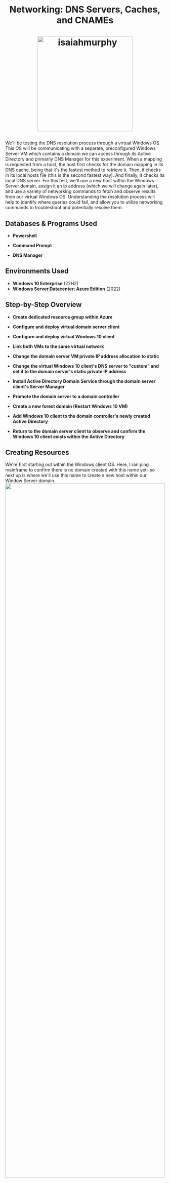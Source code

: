 <br><h1 align="center">Networking: DNS Servers, Caches, and CNAMEs</br>
<br>
<img src="https://www.sectorlink.com/img/blog/dns-servers.png" alt="isaiahmurphy" height="300" width="300"/></br>
</h1>
We'll be testing the DNS resolution process through a virtual Windows OS. This OS will be communicating with a separate, preconfigured Windows Server VM which contains a domain we can access through its Active Directory and primarily DNS Manager for this experiment. When a mapping is requested from a host, the host first checks for the domain mapping in its DNS cache, being that it's the fastest method to retrieve it. Then, it checks in its local hosts file (this is the second fastest way). And finally, it checks its local DNS server. For this test, we'll use a new host within the Windows Server domain, assign it an ip address (which we will change again later), and use a variety of networking commands to fetch and observe results from our virtual Windows OS. Understanding the resolution process will help to identify where queries could fail, and allow you to utilize networking commands to troubleshoot and potentially resolve them.
<br/>


<h2>Databases & Programs Used</h2>
<p>
 
- <b>Powershell</b>

- <b>Command Prompt</b>

- <b>DNS Manager</b>

</p>

<h2>Environments Used </h2>
<p>
 
- <b>Windows 10 Enterprise</b> (22H2)
- <b>Windows Server Datacenter: Azure Edition</b> (2022)

</p>

<h2>Step-by-Step Overview</h2>
<p>
 
- <b>Create dedicated resource group within Azure</b>

- <b>Configure and deploy virtual domain server client</b>

- <b>Configure and deploy virtual Windows 10 client</b>

- <b>Link both VMs to the same virtual network</b>

- <b>Change the domain server VM private IP address allocation to static</b>

- <b>Change the virtual Windows 10 client's DNS server to "custom" and set it to the domain server's static private IP address</b>

- <b>Install Active Directory Domain Service through the domain server client's Server Manager</b>

- <b>Promote the domain server to a domain controller</b>

- <b>Create a new forest domain (Restart Windows 10 VM)</b>

- <b>Add Windows 10 client to the domain controller's newly created Active Directory</b>

- <b>Return to the domain server client to observe and confirm the Windows 10 client exists within the Active Directory</b>

<h2>Creating Resources</h2>

</p>
We're first starting out within the Windows client OS. Here, I ran ping mainframe to confirm there is no domain created with this name yet- so next up is where we'll use this name to create a new host within our Window Server domain.
<br><img src="https://github.com/user-attachments/assets/a0765680-752f-4647-8e95-ffbf361d5227" height="75%" width="100%"/>
<br/>
</p>

</p>
We're first starting out within the Windows client OS. Here, I ran ping mainframe to confirm there is no domain created with this name yet- so next up is where we'll use this name to create a new host within our Window Server domain.
<br><img src="https://github.com/user-attachments/assets/cc36cccf-2a10-4ea4-9eeb-a97fb829aec5" height="75%" width="100%"/>
<br/>
</p>

</p>
We're first starting out within the Windows client OS. Here, I ran ping mainframe to confirm there is no domain created with this name yet- so next up is where we'll use this name to create a new host within our Window Server domain.
<br><img src="https://github.com/user-attachments/assets/a0765680-752f-4647-8e95-ffbf361d5227" height="75%" width="100%"/>
<br/>
</p>

</p>
We're first starting out within the Windows client OS. Here, I ran ping mainframe to confirm there is no domain created with this name yet- so next up is where we'll use this name to create a new host within our Window Server domain.
<br><img src="https://github.com/user-attachments/assets/a0765680-752f-4647-8e95-ffbf361d5227" height="75%" width="100%"/>
<br/>
</p>

</p>
We're first starting out within the Windows client OS. Here, I ran ping mainframe to confirm there is no domain created with this name yet- so next up is where we'll use this name to create a new host within our Window Server domain.
<br><img src="https://github.com/user-attachments/assets/a0765680-752f-4647-8e95-ffbf361d5227" height="75%" width="100%"/>
<br/>
</p>

</p>
We're first starting out within the Windows client OS. Here, I ran ping mainframe to confirm there is no domain created with this name yet- so next up is where we'll use this name to create a new host within our Window Server domain.
<br><img src="https://github.com/user-attachments/assets/a0765680-752f-4647-8e95-ffbf361d5227" height="75%" width="100%"/>
<br/>
</p>

</p>
We're first starting out within the Windows client OS. Here, I ran ping mainframe to confirm there is no domain created with this name yet- so next up is where we'll use this name to create a new host within our Window Server domain.
<br><img src="https://github.com/user-attachments/assets/a0765680-752f-4647-8e95-ffbf361d5227" height="75%" width="100%"/>
<br/>
</p>

</p>
We're first starting out within the Windows client OS. Here, I ran ping mainframe to confirm there is no domain created with this name yet- so next up is where we'll use this name to create a new host within our Window Server domain.
<br><img src="https://github.com/user-attachments/assets/a0765680-752f-4647-8e95-ffbf361d5227" height="75%" width="100%"/>
<br/>
</p>

</p>
We're first starting out within the Windows client OS. Here, I ran ping mainframe to confirm there is no domain created with this name yet- so next up is where we'll use this name to create a new host within our Window Server domain.
<br><img src="https://github.com/user-attachments/assets/a0765680-752f-4647-8e95-ffbf361d5227" height="75%" width="100%"/>
<br/>
</p>

</p>
We're first starting out within the Windows client OS. Here, I ran ping mainframe to confirm there is no domain created with this name yet- so next up is where we'll use this name to create a new host within our Window Server domain.
<br><img src="https://github.com/user-attachments/assets/a0765680-752f-4647-8e95-ffbf361d5227" height="75%" width="100%"/>
<br/>
</p>

</p>
We're first starting out within the Windows client OS. Here, I ran ping mainframe to confirm there is no domain created with this name yet- so next up is where we'll use this name to create a new host within our Window Server domain.
<br><img src="https://github.com/user-attachments/assets/a0765680-752f-4647-8e95-ffbf361d5227" height="75%" width="100%"/>
<br/>
</p>

</p>
We're first starting out within the Windows client OS. Here, I ran ping mainframe to confirm there is no domain created with this name yet- so next up is where we'll use this name to create a new host within our Window Server domain.
<br><img src="https://github.com/user-attachments/assets/a0765680-752f-4647-8e95-ffbf361d5227" height="75%" width="100%"/>
<br/>
</p>

</p>
We're first starting out within the Windows client OS. Here, I ran ping mainframe to confirm there is no domain created with this name yet- so next up is where we'll use this name to create a new host within our Window Server domain.
<br><img src="https://github.com/user-attachments/assets/a0765680-752f-4647-8e95-ffbf361d5227" height="75%" width="100%"/>
<br/>
</p>

Outdated DNS caches are a common network connectivity roadblock in real-world IT scenarios. Using both your knowledge of the DNS resolution process and OS networking commands, you have the tools to be able to figure out many common networking issues end-users face.
